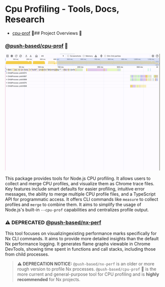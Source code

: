 # Cpu Profiling - Tools, Docs, Research

- [cpu-prof](./packages/cpu-prof/README.md) 🚀## Project Overviews 🌟

### [@push-based/cpu-prof](./packages/cpu-prof/README.md) 🚀

![cli-merge-focus-main-inc-command-overview.png](packages/cpu-prof/docs/imgs/cli-merge-focus-main-inc-command-overview.png)

This package provides tools for Node.js CPU profiling. It allows users to collect and merge CPU profiles, and visualize them as Chrome trace files. Key features include smart defaults for easier profiling, intuitive error messages, the ability to merge multiple CPU profile files, and a TypeScript API for programmatic access. It offers CLI commands like `measure` to collect profiles and `merge` to combine them. It aims to simplify the usage of Node.js's built-in `--cpu-prof` capabilities and centralizes profile output.

###  **⚠️ DEPRECATED** [@push-based/nx-perf](./packages/nx-perf/README.md)

This tool focuses on visualizingexisting performance marks specifically for Nx CLI commands. It aims to provide more detailed insights than the default Nx performance logging. It generates flame graphs viewable in Chrome DevTools, showing time spent in functions and call stacks, including those from child processes.

> **⚠️ DEPRECATION NOTICE:** `@push-based/nx-perf` is an older or more rough version to profile Nx processes. `@push-based/cpu-prof` 🚀 is the more current and general-purpose tool for CPU profiling and is **highly recommended** for Nx projects.

